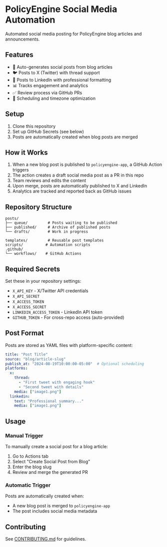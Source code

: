 # PolicyEngine Social Media Automation

Automated social media posting for PolicyEngine blog articles and announcements.

## Features

- 🤖 Auto-generates social posts from blog articles
- 🐦 Posts to X (Twitter) with thread support
- 💼 Posts to LinkedIn with professional formatting
- 📊 Tracks engagement and analytics
- ✅ Review process via GitHub PRs
- 📅 Scheduling and timezone optimization

## Setup

1. Clone this repository
2. Set up GitHub Secrets (see below)
3. Posts are automatically created when blog posts are merged

## How it Works

1. When a new blog post is published to `policyengine-app`, a GitHub Action triggers
2. The action creates a draft social media post as a PR in this repo
3. Team reviews and edits the content
4. Upon merge, posts are automatically published to X and LinkedIn
5. Analytics are tracked and reported back as GitHub issues

## Repository Structure

```
posts/
├── queue/         # Posts waiting to be published
├── published/     # Archive of published posts
└── drafts/        # Work in progress

templates/         # Reusable post templates
scripts/          # Automation scripts
.github/
└── workflows/    # GitHub Actions
```

## Required Secrets

Set these in your repository settings:

- `X_API_KEY` - X/Twitter API credentials
- `X_API_SECRET`
- `X_ACCESS_TOKEN`
- `X_ACCESS_SECRET`
- `LINKEDIN_ACCESS_TOKEN` - LinkedIn API token
- `GITHUB_TOKEN` - For cross-repo access (auto-provided)

## Post Format

Posts are stored as YAML files with platform-specific content:

```yaml
title: "Post Title"
source: "blog/article-slug"
publish_at: "2024-08-19T10:00:00-05:00"  # Optional scheduling
platforms:
  x:
    thread:
      - "First tweet with engaging hook"
      - "Second tweet with details"
    media: ["image1.png"]
  linkedin:
    text: "Professional summary..."
    media: ["image1.png"]
```

## Usage

### Manual Trigger

To manually create a social post for a blog article:

1. Go to Actions tab
2. Select "Create Social Post from Blog"
3. Enter the blog slug
4. Review and merge the generated PR

### Automatic Trigger

Posts are automatically created when:
- A new blog post is merged to `policyengine-app`
- The post includes social media metadata

## Contributing

See [CONTRIBUTING.md](CONTRIBUTING.md) for guidelines.